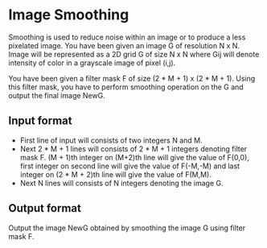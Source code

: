# Image Smoothing

Smoothing is used to reduce noise within an image or to produce a less pixelated image. You have been given an image G of resolution N x N. Image will be represented as a 2D grid G of size N x N where Gij will denote intensity of color in a grayscale image of pixel (i,j).

You have been given a filter mask F of size (2 \* M + 1) x (2 \* M + 1). Using this filter mask, you have to perform smoothing operation on the G and output the final image NewG.

## Input format

- First line of input will consists of two integers N and M.
- Next 2 \* M + 1 lines will consists of 2 \* M + 1 integers denoting filter mask F. (M + 1)th integer on (M+2)th line will give the value of F(0,0), first integer on second line will give the value of F(-M,-M) and last integer on (2 \* M + 2)th line will give the value of F(M,M).
- Next N lines will consists of N integers denoting the image G.

## Output format

Output the image NewG obtained by smoothing the image G using filter mask F.
